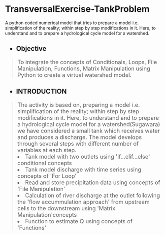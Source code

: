 # TransversalExercise-TankProblem
A python coded numerical model that tries to prepare a model i.e. simplification of the reality; within step                    by step modifications in it. Here, to understand and to prepare a hydrological cycle model for a watershed.

<h2>
    <ul>
        <li>Objective</li>
    </ul>
</h2>
<blockquote>
            <font size="4">To integrate the concepts of Conditionals, Loops, File Manipulation, Functions, Matrix Manipulation using Python to create a virtual watershed model. 
            </font>
</blockquote>
<h2>
    <ul>
        <li>INTRODUCTION</li>
    </ul>
</h2>
<blockquote>
            <font size="4">The activity is based on, preparing a model i.e. simplification of the reality; within step
                   by step modifications in it. Here, to understand and to prepare a hydrological cycle model for a 
                   watershed(Sugawara) we have considered a small tank which receives water and produces a discharge. 
                   The model develops through several steps with different number of variables at each step.
            </font>
                   <font size="4">
                   <li>Tank model with two outlets using 'if...elif...else' conditional concepts</li>
                   <li>Tank model discharge with time series using concepts of 'For Loop'</li>
                   <li>Read and store precipitation data using concepts of 'File Manipulation'</li>
                   <li>Calculation of river discharge at the outlet following the 'flow accummulation 
                   approach' from upstream cells to the downstream using 'Matrix 
                   Manipulation'concepts</li>
                   <li>Function to estimate Q using concepts of
                   'Functions'</li>
            </font>          
</blockquote>
